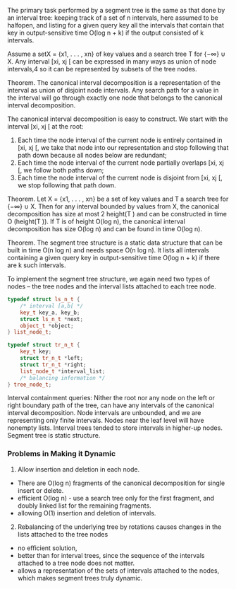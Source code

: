 The primary task performed by a segment tree is the same as that done by an
interval tree: keeping track of a set of n intervals, here assumed to be halfopen,
and listing for a given query key all the intervals that contain that key in
output-sensitive time O(log n + k) if the output consisted of k intervals.

Assume a setX = {x1, . . . , xn} of key values and a search tree T for {−∞} ∪
X. Any interval [xi, xj [ can be
expressed in many ways as union of node intervals,4 so it can be represented
by subsets of the tree nodes.

Theorem. The canonical interval decomposition is a representation of the
interval as union of disjoint node intervals. Any search path for a value in the interval will go through exactly one node that belongs to the canonical interval
decomposition.

The canonical interval decomposition is easy to construct. We start with the
interval [xi, xj [ at the root:
1. Each time the node interval of the current node is entirely contained in
[xi, xj [, we take that node into our representation and stop following that
path down because all nodes below are redundant;
2. Each time the node interval of the current node partially overlaps [xi, xj [,
we follow both paths down;
3. Each time the node interval of the current node is disjoint from [xi, xj [, we
stop following that path down.

Theorem. Let X = {x1, . . . , xn} be a set of key values and T a search tree for
{−∞} ∪ X. Then for any interval bounded by values from X, the canonical
decomposition has size at most 2 height(T ) and can be constructed in time
O (height(T )). If T is of height O(log n), the canonical interval decomposition
has size O(log n) and can be found in time O(log n).

Theorem. The segment tree structure is a static data structure that can be built
in time O(n log n) and needs space O(n log n). It lists all intervals containing
a given query key in output-sensitive time O(log n + k) if there are k such
intervals.

To implement the segment tree structure, we again need two types of nodes –
the tree nodes and the interval lists attached to each tree node.
```c++
typedef struct ls_n_t {
    /* interval [a,b[ */ 
    key_t key_a, key_b;
    struct ls_n_t *next;
    object_t *object;
} list_node_t;

typedef struct tr_n_t { 
    key_t key;
    struct tr_n_t *left;
    struct tr_n_t *right;
    list_node_t *interval_list;
    /* balancing information */
} tree_node_t;
```

Interval containment queries:
Nither the root nor any node on the left or right boundary path of the tree, can have any intervals of the canonical interval decomposition. Node intervals are unbounded, and we are representing only finite intervals.
Nodes near the leaf level will have nonempty lists.
Interval trees tended to store intervals in higher-up nodes.
Segment tree is static structure.

### Problems in Making it Dynamic
1. Allow insertion and deletion in each node.
- There are O(log n) fragments of the canonical decomposition for single insert or delete.
- efficient O(log n) - use a search tree only for the first fragment, and doubly linked list for the remaining fragments.
- allowing O(1) insertion and deletion of intervals.

2. Rebalancing of the underlying tree by rotations causes changes in the lists attached to the tree nodes
- no efficient solution,
- better than for interval trees, since the sequence of the intervals attached to a tree node does not matter.
- allows a representation of the sets of intervals attached to the nodes, which makes segment trees truly dynamic.
